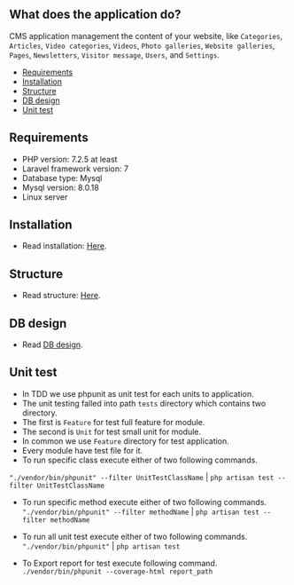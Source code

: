## What does the application do?
CMS application management the content of your website,
like `Categories`, `Articles`, `Video categories`, `Videos`, `Photo galleries`, 
`Website galleries`, `Pages`, `Newsletters`, `Visitor message`, `Users`, and `Settings`. 

- [Requirements](#requirements)
- [Installation](#installation)
- [Structure](#structure)
- [DB design](#db-design)
- [Unit test](#unit-test)

## Requirements 
* PHP version: 7.2.5 at least 
* Laravel framework version: 7
* Database type: Mysql 
* Mysql version: 8.0.18
* Linux server

## Installation
* Read installation: [Here](installation.md).
  
## Structure
* Read structure: [Here](structure.md).

## DB design 
* Read [DB design](design.md).
  
## Unit test
* In TDD we use phpunit as unit test for each units to application.
* The unit testing falled into path `tests` directory which contains two directory.
* The first is `Feature` for test full feature for module.
* The second is `Unit` for test small unit for module.
* In common we use `Feature` directory for test application.
* Every module have test file for it.
* To run specific class execute either of two following commands.

`"./vendor/bin/phpunit" --filter UnitTestClassName` |
`php artisan test --filter UnitTestClassName`

* To run specific method execute either of two following commands.
`"./vendor/bin/phpunit" --filter methodName` |
`php artisan test --filter methodName`
    
* To run all unit test execute either of two following commands.
`"./vendor/bin/phpunit"` |
`php artisan test `
* To Export report for test execute following command.
`./vendor/bin/phpunit --coverage-html report_path`





